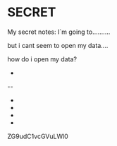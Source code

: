 # SECRET
My secret notes: I`m going to.......... 

but i cant seem to open my data....

how do i open my data?

-
--


-
-
-

-


ZG9udC1vcGVuLWl0

